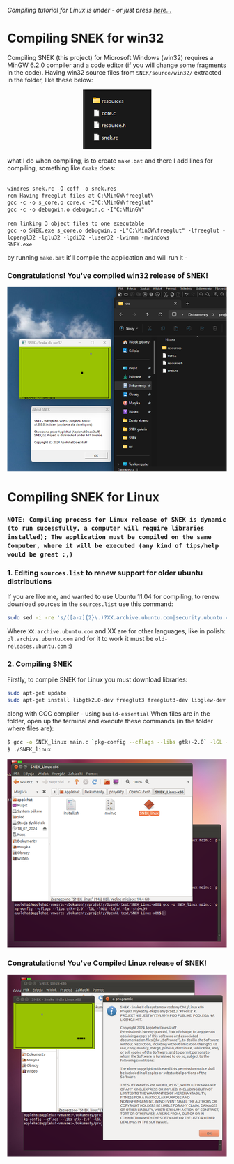 *Compiling tutorial for Linux is under - or just press <a href=https://github.com/ApplehatDot/SNEK/blob/main/docs/COMPILE.md#kompilacja-gierki-snek-dla-system%C3%B3w-rodziny-linux>here...</a>*

# Compiling SNEK for win32 
Compiling SNEK (this project) for Microsoft Windows (win32) requires a MinGW 6.2.0 compiler and a code editor (if you will change some fragments in the code). Having win32 source files from `SNEK/source/win32/` extracted in the folder, like these below:
<div align="center">
  <img src="image/win32-files.png">
</div>

what I do when compiling, is to create `make.bat` and there I add lines for compiling, something like `Cmake` does:
```batch

windres snek.rc -O coff -o snek.res
rem Having freeglut files at C:\MinGW\freeglut\
gcc -c -o s_core.o core.c -I"C:\MinGW\freeglut"
gcc -c -o debugwin.o debugwin.c -I"C:\MinGW"

rem linking 3 object files to one executable
gcc -o SNEK.exe s_core.o debugwin.o -L"C:\MinGW\freeglut" -lfreeglut -lopengl32 -lglu32 -lgdi32 -luser32 -lwinmm -mwindows
SNEK.exe
```

by running `make.bat` it'll compile the application and will run it - 
### Congratulations! You've compiled win32 release of SNEK!

<img src="image/success-win32.png">

# Compiling SNEK for Linux 
### `NOTE: Compiling process for Linux release of SNEK is dynamic (to run sucessfully, a computer will require libraries installed); The application must be compiled on the same Computer, where it will be executed (any kind of tips/help would be great :,)`


### 1. Editing `sources.list` to renew support for older ubuntu distributions
If you are like me, and wanted to use Ubuntu 11.04 for compiling, to renew download sources in the `sources.list` use this command:
```bash
sudo sed -i -re 's/([a-z]{2}\.)?XX.archive.ubuntu.com|security.ubuntu.com/old-releases.ubuntu.com/g' /etc/apt/sources.list
```
Where ``XX.archive.ubuntu.com`` and XX are for other languages, like in polish: ``pl.archive.ubuntu.com`` and for it to work it must be ``old-releases.ubuntu.com`` :)

### 2. Compiling SNEK

Firstly, to compile SNEK for Linux you must download libraries:
```bash
sudo apt-get update
sudo apt-get install libgtk2.0-dev freeglut3 freeglut3-dev libglew-dev libglu1-mesa-dev
```
along with GCC compiler - using `build-essential`
When files are in the folder, open up the terminal and execute these commands (in the folder where files are):
```bash
$ gcc -o SNEK_linux main.c `pkg-config --cflags --libs gtk+-2.0` -lGL -lGLU -lglut -lm -std=c99
$ ./SNEK_linux
```

<img src="image/linux_compile.png">


### Congratulations! You've Compiled Linux release of SNEK!

<img src="image/linux-success.png">



